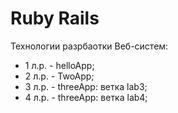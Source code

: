# Ruby Rails
Технологии разрбаотки Веб-систем:
 - 1 л.р. - helloApp;
 - 2 л.р. - TwoApp;
 - 3 л.р. - threeApp: ветка lab3;
 - 4 л.р. - threeApp: ветка lab4;